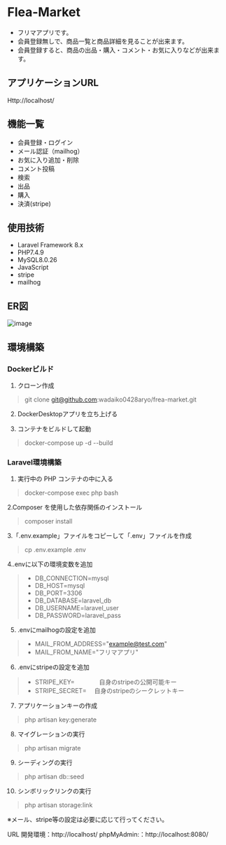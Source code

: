 # Flea-Market
- フリマアプリです。
- 会員登録無しで、商品一覧と商品詳細を見ることが出来ます。
- 会員登録すると、商品の出品・購入・コメント・お気に入りなどが出来ます。

## アプリケーションURL
Http://localhost/

## 機能一覧
- 会員登録・ログイン
- メール認証（mailhog）
- お気に入り追加・削除
- コメント投稿
- 検索
- 出品
- 購入
- 決済(stripe)

## 使用技術
- Laravel Framework 8.x
- PHP7.4.9
- MySQL8.0.26
- JavaScript
- stripe
- mailhog

## ER図
![image](https://github.com/user-attachments/assets/02a964aa-f8da-49a6-9642-181747e89815)


## 環境構築
### Dockerビルド

1. クローン作成
> git clone git@github.com:wadaiko0428aryo/frea-market.git

2. DockerDesktopアプリを立ち上げる

3. コンテナをビルドして起動
> docker-compose up -d --build

### Laravel環境構築
1. 実行中の PHP コンテナの中に入る
> docker-compose exec php bash

2.Composer を使用した依存関係のインストール
> composer install

3.「.env.example」ファイルをコピーして「.env」ファイルを作成
> cp .env.example .env

4..envに以下の環境変数を追加
> - DB_CONNECTION=mysql
> - DB_HOST=mysql
> - DB_PORT=3306
> - DB_DATABASE=laravel_db
> - DB_USERNAME=laravel_user
> - DB_PASSWORD=laravel_pass

5. .envにmailhogの設定を追加
> - MAIL_FROM_ADDRESS="example@test.com"
> - MAIL_FROM_NAME="フリマアプリ"

6. .envにstripeの設定を追加
> - STRIPE_KEY=　　　　自身のstripeの公開可能キー
> - STRIPE_SECRET=　  自身のstripeのシークレットキー
   
7. アプリケーションキーの作成
> php artisan key:generate

8. マイグレーションの実行
> php artisan migrate

9. シーディングの実行
> php artisan db::seed

10. シンボリックリンクの実行
> php artisan storage:link

※メール、stripe等の設定は必要に応じて行ってください。



URL
開発環境：http://localhost/
phpMyAdmin:：http://localhost:8080/
